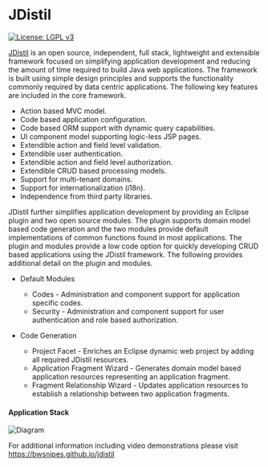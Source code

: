 # JDistil

[![License: LGPL v3](https://img.shields.io/badge/License-LGPL%20v3-blue.svg)](http://www.gnu.org/licenses/lgpl-3.0) 

[JDistil](https://bwsnipes.github.io/jdistil) is an open source, independent, full stack, lightweight and extensible framework focused on simplifying application development and reducing the amount of time required to build Java web applications. The framework is built using simple design principles and supports the functionality commonly required by data centric applications. The following key features are included in the core framework. 
  - Action based MVC model.
  - Code based application configuration.
  - Code based ORM support with dynamic query capabilities.
  - UI component model supporting logic-less JSP pages.
  - Extendible action and field level validation.
  - Extendible user authentication.
  - Extendible action and field level authorization.
  - Extendible CRUD based processing models.
  - Support for multi-tenant domains.
  - Support for internationalization (i18n).
  - Independence from third party libraries.

JDistil further simplifies application development by providing an Eclipse plugin and two open source modules. The plugin supports domain model based code generation and the two modules provide default implementations of common functions found in most applications. The plugin and modules provide a low code option for quickly developing CRUD based applications using the JDistil framework. The following provides additional detail on the plugin and modules.
  - Default Modules
    - Codes - Administration and component support for application specific codes.
    - Security - Administration and component support for user authentication and role based authorization.

  - Code Generation
    - Project Facet - Enriches an Eclipse dynamic web project by adding all required JDistil resources.
    - Application Fragment Wizard - Generates domain model based application resources representing an application fragment.
    - Fragment Relationship Wizard - Updates application resources to establish a relationship between two application fragments.

#### Application Stack
![Diagram](https://bwsnipes.github.io/jdistil/images/application-stack.png)

For additional information including video demonstrations please visit https://bwsnipes.github.io/jdistil
